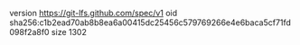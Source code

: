 version https://git-lfs.github.com/spec/v1
oid sha256:c1b2ead70ab8b8ea6a00415dc25456c579769266e4e6baca5cf71fd098f2a8f0
size 1302
